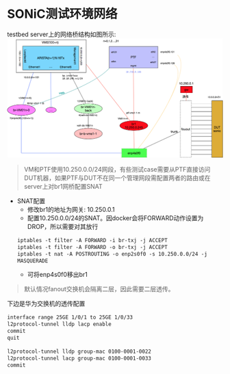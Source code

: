# SONiC测试环境网络
testbed server上的网络桥结构如图所示:
![](assets/markdown-img-paste-20190331124843792.png)
> VM和PTF使用10.250.0.0/24网段，有些测试case需要从PTF直接访问DUT机器，如果PTF与DUT不在同一个管理网段需配置两者的路由或在server上对br1网桥配置SNAT

- SNAT配置
  - 修改br1的地址为网关: 10.250.0.1
  - 配置10.250.0.0/24的SNAT。因docker会将FORWARD动作设置为DROP，所以需要对其放行
  ```
  iptables -t filter -A FORWARD -i br-txj -j ACCEPT
  iptables -t filter -A FORWARD -o br-txj -j ACCEPT
  iptables -t nat -A POSTROUTING -o enp2s0f0 -s 10.250.0.0/24 -j MASQUERADE
  ```
  - 可将enp4s0f0移出br1

> 默认情况fanout交换机会隔离二层，因此需要二层透传。

下边是华为交换机的透传配置
```
interface range 25GE 1/0/1 to 25GE 1/0/33
l2protocol-tunnel lldp lacp enable
commit
quit

l2protocol-tunnel lldp group-mac 0100-0001-0022
l2protocol-tunnel lacp group-mac 0100-0001-0033
commit
```
